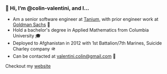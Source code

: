 ### 👋 Hi, I’m @colin-valentini, and I...

- Am a senior software engineer at [Tanium](https://www.tanium.com), with prior engineer work at [Goldman Sachs](https://www.goldmansachs.com) 👾
- Hold a bachelor's degree in Applied Mathematics from Columbia University 🎓
- Deployed to Afghanistan in 2012 with 1st Battalion/7th Marines, Suicide Charley company 🪖
- Can be contacted at valentini.colin@gmail.com 🍩

Checkout my [website](https://www.colinvalentini.com)

<!---
colin-valentini/colin-valentini is a ✨ special ✨ repository because its `README.md` (this file) appears on your GitHub profile.
You can click the Preview link to take a look at your changes.
--->
